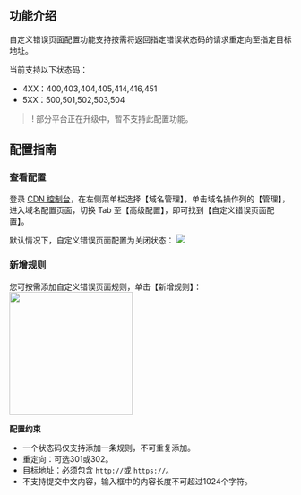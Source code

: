 ## 功能介绍

自定义错误页面配置功能支持按需将返回指定错误状态码的请求重定向至指定目标地址。

当前支持以下状态码：
- 4XX：400,403,404,405,414,416,451
- 5XX：500,501,502,503,504

>! 部分平台正在升级中，暂不支持此配置功能。

## 配置指南

### 查看配置

登录 [CDN 控制台](https://console.cloud.tencent.com/cdn)，在左侧菜单栏选择【域名管理】，单击域名操作列的【管理】，进入域名配置页面，切换 Tab 至【高级配置】，即可找到【自定义错误页面配置】。

默认情况下，自定义错误页面配置为关闭状态：
![](https://main.qcloudimg.com/raw/1ceb2671114edd3638d41ba26538cf30.png)



### 新增规则

您可按需添加自定义错误页面规则，单击【新增规则】：
<img src="https://main.qcloudimg.com/raw/bfbaab2224f4bc2893aa73f43b4f35ac.png" style="height:220px"/>



**配置约束**

- 一个状态码仅支持添加一条规则，不可重复添加。
- 重定向：可选301或302。
- 目标地址：必须包含 `http://`或 `https://`。
- 不支持提交中文内容，输入框中的内容长度不可超过1024个字符。
